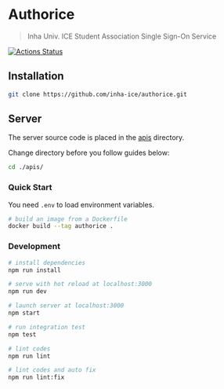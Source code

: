 # Authorice

> Inha Univ. ICE Student Association Single Sign-On Service

[![Actions Status](https://github.com/inha-ice/authorice/workflows/Node%20CI/badge.svg)](https://github.com/inha-ice/authorice/actions)

## Installation

```bash
git clone https://github.com/inha-ice/authorice.git
```

## Server

The server source code is placed in the [apis](./apis) directory.

Change directory before you follow guides below:

```bash
cd ./apis/
```

### Quick Start

You need `.env` to load environment variables.

```bash
# build an image from a Dockerfile
docker build --tag authorice .
```

### Development

```bash
# install dependencies
npm run install

# serve with hot reload at localhost:3000
npm run dev

# launch server at localhost:3000
npm start

# run integration test
npm test

# lint codes
npm run lint

# lint codes and auto fix
npm run lint:fix
```
